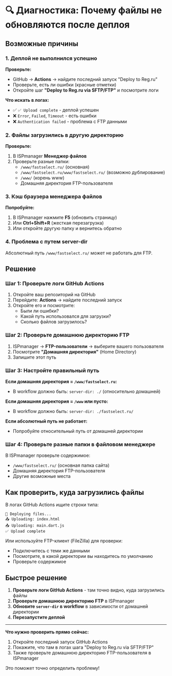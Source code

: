 # 🔍 Диагностика: Почему файлы не обновляются после деплоя

## Возможные причины

### 1. Деплой не выполнился успешно

**Проверьте:**
- GitHub → **Actions** → найдите последний запуск "Deploy to Reg.ru"
- Проверьте, есть ли ошибки (красные отметки)
- Откройте шаг **"Deploy to Reg.ru via SFTP/FTP"** и посмотрите логи

**Что искать в логах:**
- ✅ `✅ Upload complete` - деплой успешен
- ❌ `Error`, `Failed`, `Timeout` - есть ошибки
- ❌ `Authentication failed` - проблема с FTP данными

### 2. Файлы загрузились в другую директорию

**Проверьте:**
1. В ISPmanager **Менеджер файлов**
2. Проверьте разные папки:
   - `/www/fastselect.ru/` (основная)
   - `/www/fastselect.ru/www/fastselect.ru/` (возможно дублирование)
   - `/www/` (корень www)
   - Домашняя директория FTP-пользователя

### 3. Кэш браузера менеджера файлов

**Попробуйте:**
1. В ISPmanager нажмите **F5** (обновить страницу)
2. Или **Ctrl+Shift+R** (жесткая перезагрузка)
3. Или откройте другую папку и вернитесь обратно

### 4. Проблема с путем server-dir

Абсолютный путь `/www/fastselect.ru/` может не работать для FTP.

## Решение

### Шаг 1: Проверьте логи GitHub Actions

1. Откройте ваш репозиторий на GitHub
2. Перейдите: **Actions** → найдите последний запуск
3. Откройте его и посмотрите:
   - Были ли ошибки?
   - Какой путь использовался для загрузки?
   - Сколько файлов загрузилось?

### Шаг 2: Проверьте домашнюю директорию FTP

1. ISPmanager → **FTP-пользователи** → выберите вашего пользователя
2. Посмотрите **"Домашняя директория"** (Home Directory)
3. Запишите этот путь

### Шаг 3: Настройте правильный путь

**Если домашняя директория = `/www/fastselect.ru`:**
- В workflow должно быть: `server-dir: ./` (относительно домашней)

**Если домашняя директория = `/www` или пусто:**
- В workflow должно быть: `server-dir: ./fastselect.ru/`

**Если абсолютный путь не работает:**
- Попробуйте относительный путь от домашней директории

### Шаг 4: Проверьте разные папки в файловом менеджере

В ISPmanager проверьте содержимое:
- `/www/fastselect.ru/` (основная папка сайта)
- Домашняя директория FTP-пользователя
- Другие возможные места

## Как проверить, куда загрузились файлы

В логах GitHub Actions ищите строки типа:
```
🚀 Deploying files...
📤 Uploading: index.html
📤 Uploading: main.dart.js
✅ Upload complete
```

Или используйте FTP-клиент (FileZilla) для проверки:
- Подключитесь с теми же данными
- Посмотрите, в какой директории вы находитесь по умолчанию
- Проверьте содержимое

## Быстрое решение

1. **Проверьте логи GitHub Actions** - там точно видно, куда загрузились файлы
2. **Проверьте домашнюю директорию FTP** в ISPmanager
3. **Обновите `server-dir` в workflow** в зависимости от домашней директории
4. **Перезапустите деплой**

---

**Что нужно проверить прямо сейчас:**
1. Откройте последний запуск GitHub Actions
2. Покажите, что там в логах шага "Deploy to Reg.ru via SFTP/FTP"
3. Также проверьте домашнюю директорию FTP-пользователя в ISPmanager

Это поможет точно определить проблему!

